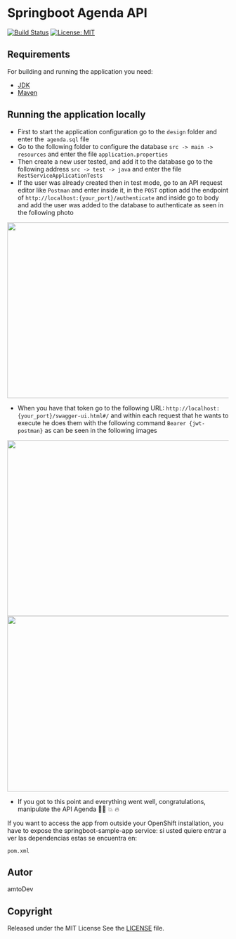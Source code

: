 # Springboot Agenda API

[![Build Status](https://travis-ci.org/codecentric/springboot-sample-app.svg?branch=master)](https://travis-ci.org/codecentric/springboot-sample-app)
[![License: MIT](https://img.shields.io/badge/License-MIT-yellow.svg)](https://opensource.org/licenses/MIT)

## Requirements

For building and running the application you need:

- [JDK](http://www.oracle.com/technetwork/java/javase/downloads/jdk8-downloads-2133151.html)
- [Maven](https://maven.apache.org)

## Running the application locally

* First to start the application configuration go to the `design` folder and enter the` agenda.sql` file
* Go to the following folder to configure the database `src -> main -> resources` and enter the file `application.properties`
* Then create a new user tested, and add it to the database go to the following address `src -> test -> java` and enter the file ` RestServiceApplicationTests`
* If the user was already created then in test mode, go to an API request editor like `Postman` and enter inside it, in the `POST` option add the endpoint of `http://localhost:{your_port}/authenticate` and inside go to body and add the user was added to the database to authenticate as seen in the following photo

<img src="https://i.ibb.co/N9jsb98/Screenshot-from-2021-11-02-18-08-15.png"  width="600" height="400" />

* When you have that token go to the following URL:  `http://localhost:{your_port}/swagger-ui.html#/` and within each request that he wants to execute he does them with the following command `Bearer {jwt-postman}` as can be seen in the following images


<img src="https://i.ibb.co/tML2Kh8/Screenshot-from-2021-11-02-18-18-38.png"  width="600" height="400" />
<img src="https://i.ibb.co/fHpBt8F/Screenshot-from-2021-11-02-18-19-09.png"  width="600" height="400" />

* If you got to this point and everything went well, congratulations, manipulate the API Agenda 🧑‍💻 💥 🔥

If you want to access the app from outside your OpenShift installation, you have to expose the springboot-sample-app service:
si usted quiere entrar a ver las dependencias estas se encuentra en:  

``` 
pom.xml
```

## Autor

amtoDev

## Copyright

Released under the MIT License See the [LICENSE](https://github.com/manasesortez/Agenda_API_SpringBoot/blob/master/LICENSE) file.
